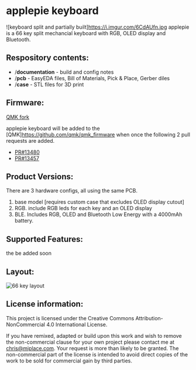 # applepie keyboard
![keyboard split and partially built]https://i.imgur.com/6CdAUfn.jpg
applepie is a 66 key split mechancial keyboard with RGB, OLED display and Bluetooth.  

## Respository contents:
- /**documentation** - build and config notes
- /**pcb** - EasyEDA files, Bill of Materials, Pick & Place, Gerber diles
- /**case** - STL files for 3D print

## Firmware:
[QMK fork](https://github.com/ccullin/qmk_firmware)

applepie keyboard will be added to the [QMK]https://github.com/qmk/qmk_firmware when once the following 2 pull requests are added.
- [PR#13480](https://github.com/qmk/qmk_firmware/pull/13480)
- [PR#13457](https://github.com/qmk/qmk_firmware/pull/13457)

## Product Versions:
There are 3 hardware configs, all using the same PCB.
1. base model [requires custom case that excludes OLED display cutout]
2. RGB.  include RGB leds for each key and an OLED display
3. BLE.  Includes RGB, OLED and Bluetooth Low Energy with a 4000mAh battery.

## Supported Features:
the be added soon

## Layout:
![66 key layout](https://i.imgur.com/ZNiZElq.png?1)

## License information:

This project is licensed under the Creative Commons Attribution-NonCommercial 4.0 International License.

If you have remixed, adapted or build upon this work and wish to remove the non-commercial clause for your own project please contact me at chris@miplace.com. Your request is more than likely to be granted. The non-commercial part of the license is intended to avoid direct copies of the work to be sold for commercial gain by third parties.